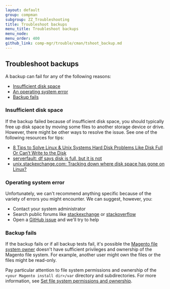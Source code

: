 ```yaml
---
layout: default
group: compman
subgroup: ZZ_Troubleshooting
title: Troubleshoot backups
menu_title: Troubleshoot backups
menu_node: 
menu_order: 400
github_link: comp-mgr/trouble/cman/tshoot_backup.md
---
```


<h2 id="trouble-backup">Troubleshoot backups</h2>
A backup can fail for any of the following reasons:

*	<a href="#trouble-backup-space">Insufficient disk space</a>
*	<a href="#trouble-backup-os">An operating system error</a>
*	<a href="#trouble-backup-all">Backup fails</a>

<h3 id="trouble-backup-space">Insufficient disk space</h3>
If the backup failed because of insufficient disk space, you should typically free up disk space by moving some files to another storage device or drive. However, there might be other ways to resolve the issue. See one of the following resources for tips:

*	<a href="http://www.cyberciti.biz/datacenter/linux-unix-bsd-osx-cannot-write-to-hard-disk" target="_blank">8 Tips to Solve Linux & Unix Systems Hard Disk Problems Like Disk Full Or Can’t Write to the Disk</a>
*	<a href="http://serverfault.com/questions/315181/df-says-disk-is-full-but-it-is-not" target="_blank">serverfault: df says disk is full, but it is not</a>
*	<a href="http://unix.stackexchange.com/questions/125429/tracking-down-where-disk-space-has-gone-on-linux" target="_blank">unix.stackexchange.com: Tracking down where disk space has gone on Linux? </a>

<h3 id="trouble-backup-os">Operating system error</h3>
Unfortunately, we can't recommend anything specific because of the variety of errors you might encounter. We can suggest, however, you:

*	Contact your system administrator
*	Search public forums like <a href="http://unix.stackexchange.com" target="_blank">stackexchange</a> or <a href="http://stackoverflow.com" target="_blank">stackoverflow</a>
*	Open a <a href="https://github.com/magento/magento2/issues" target="_blank">GitHub issue</a> and we'll try to help

<h3 id="trouble-backup-all">Backup fails</h3>
If the backup fails or if all backup tests fail, it's possible the <a href="{{ site.gdeurl21 }}install-gde/prereq/apache-user.html">Magento file system owner</a> doesn't have sufficient privileges and ownership of the Magento file system. For example, another user might own the files or the files might be read-only.

Pay particular attention to file system permissions and ownership of the `<your Magento install dir>/var` directory and subdirectories. For more information, see <a href="{{ site.gdeurl21 }}install-gde/install/file-system-perms.html">Set file system permissions and ownership</a>.